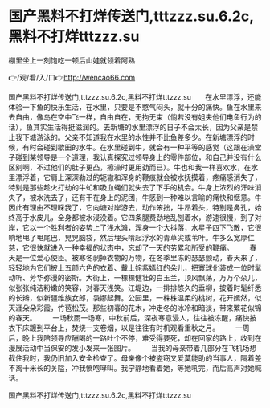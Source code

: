 # 国产黑料不打烊传送门,tttzzz.su.6.2c,黑料不打烊tttzzz.su
棚里坐上一刻饱吃一顿后山娃就领着阿熟

👉/观/看/入/口👉http://wencao66.com

国产黑料不打烊传送门,tttzzz.su.6.2c,黑料不打烊tttzzz.su　　在水里漂浮，还能体验一下鱼的快乐生活，在水里，只要是不憋气闷头，就十分的痛快。鱼在水里来去自由，像鸟在空中飞一样，自由自在，无拘无束（倘若没有姐夫他们电鱼行为的话），鱼其实生活得挺滋润的。去新塘的水里漂浮的日子不会太长，因为父亲是禁止我下塘游泳的。父亲不知道我在水里的水性并不比鱼差多少。在新塘漂浮的时候，有时会碰到歇田的水牛。在水里碰到牛，就会有一种平等的感觉（这跟在澡堂子碰到某领导是一个道理，我认真探究过领导身上的零件部位，和自己并没有什么区别啊，不过他们的肚子更凸，擦澡时更用劲而已）。牛也和我一样喜欢水，在水里漂浮着，它肩上深深勒过的轭辙和浑身的鞭痕就会被水抚摸着，疼痛感消失了，特别是那些趁火打劫的牛虻和吸血蝇们就失去了下手的机会。牛身上浓烈的汗味消失了，被水洗去了，还有干在身上的泥团，牛感到一种难以言喻的痛快和惬意。牛因此有理由不理睬我了，它向塘对岸游去，动作笨拙，牛昂着头，特别是鼻孔，始终高于水皮儿，全身都被水浸没着。它四条腿费劲地乱刨着水，游速很慢，到了对岸，它以一个胜利者的姿势上了浅水滩，浑身一个大抖落，水星子四下飞散，它很响地甩了甩尾巴，晃晃脑袋，然后埋头啃起浮水的青草尖或苇叶。牛多么宽厚仁慈，它很快就进入一种幸福的状态中，忘却了一天的劳累和所受的鞭痛。
　　春天是一位爱心使臣。被寒冬剥掉衣物的万物，在冬季里冻的瑟瑟颤动，春天来了，轻轻地为它们披上五颜六色的衣着、戴上姹紫嫣红的朵儿，把寰球化装成一位时髦动听、芳华弥漫的密斯。大街上，一棵棵健壮的白玉兰，顶风飘荡，万万个朵儿，似张张纯洁粉嫩的笑容，对春天浅笑。江堤边，一排排悠久的垂柳，披着时髦纤悉的长辫，似新疆维族女郎，袅娜起舞。公园里，一株株温柔的桃树，花开嫣然，似天涯朵朵彩霞，竹苞松茂。那些初春的花木，冲走冬的冰冷和暗淡，带来繁花似锦的春天。
　　一场秋雨一场寒，中秋前后，深夜寒意浸人，往往被冻醒，痛快披衣下床踱到平台上，焚烧一支卷烟，以是往往有时机观看重秋之月。
　　一周后，晚上我陪领导应酬喝的一路吐个不停，难受得要死，却在回家的路上，收到在漫展活动中当保安的发小发来一张图片。
　　当我的母亲带着几部分在飞机场想截住我时，我仍旧加入安全检查了。母亲像个被盗窃又爱莫能助的当事人，隔着差不离十米长的关隘，冲我愤咆哮叫。我宁静地看着她，等她吼完，而后高声对她喊话。

国产黑料不打烊传送门,tttzzz.su.6.2c,黑料不打烊tttzzz.su
